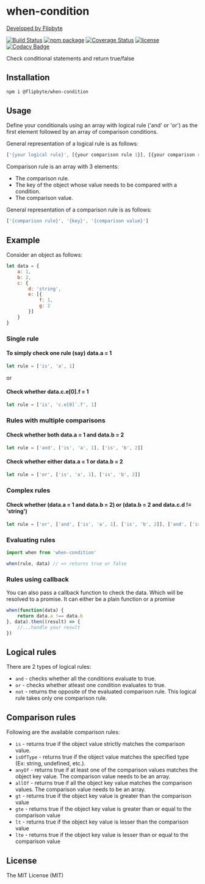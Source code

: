 # when-condition

[Developed by Flipbyte](https://www.flipbyte.com/)

[![Build Status][build-badge]][build]
[![npm package][npm-badge]][npm]
[![Coverage Status][coveralls-badge]][coveralls]
[![license][license-badge]][license]
[![Codacy Badge][codacy-badge]][codacy]

Check conditional statements and return true/false

## Installation

```sh
npm i @flipbyte/when-condition
```

## Usage

Define your conditionals using an array with logical rule ('and' or 'or') as the first element followed by an array of comparison conditions.

General representation of a logical rule is as follows:

```js
['{your logical rule}', [{your comparison rule 1}], [{your comparison rule 2}], ...]
```

Comparison rule is an array with 3 elements:

-   The comparison rule.
-   The key of the object whose value needs to be compared with a condition.
-   The comparison value.

General representation of a comparison rule is as follows:

```js
['{comparison rule}', '{key}', '{comparison value}']
```

## Example

Consider an object as follows:

```js
let data = {
    a: 1,
    b: 2,
    c: {
        d: 'string',
        e: [{
            f: 1,
            g: 2
        }]
    }
}
```

### Single rule

#### To simply check one rule (say) data.a = 1

```js
let rule = ['is', 'a', 1]
```

or

#### Check whether data.c.e\[0\].f = 1
```js
let rule = ['is', 'c.e[0]`.f', 1]
```

### Rules with multiple comparisons

#### Check whether both data.a = 1 and data.b = 2

```js
let rule = ['and', ['is', 'a', 1], ['is', 'b', 2]]
```

#### Check whether either data.a = 1 or data.b = 2

```js
let rule = ['or', ['is', 'a', 1], ['is', 'b', 2]]
```

### Complex rules

#### Check whether (data.a = 1 and data.b = 2) or (data.b = 2 and data.c.d != 'string')

```js
let rule = ['or', ['and', ['is', 'a', 1], ['is', 'b', 2]], ['and', ['is', 'b', 2], ['is', 'c.d', 'string']]]
```

### Evaluating rules

```js
import when from 'when-condition'

when(rule, data) // => returns true or false

```

### Rules using callback

You can also pass a callback function to check the data. Which will be resolved to a promise.
It can either be a plain function or a promise

```js
when(function(data) {
    return data.a !== data.b
}, data).then((result) => {
    //...handle your result
})
```

## Logical rules

There are 2 types of logical rules:
-   ```and``` - checks whether all the conditions evaluate to true.
-   ```or```  - checks whether atleast one condition evaluates to true.
-   ```not``` - returns the opposite of the evaluated comparison rule. This logical rule takes only one comparison rule.

## Comparison rules

Following are the available comparison rules:
-   ```is``` - returns true if the object value strictly matches the comparison value.
-   ```isOfType``` - returns true if the object value matches the specified type (Ex: string, undefined, etc.).
-   ```anyOf``` - returns true if at least one of the comparison values matches the object key value. The comparison value needs to be an array.
-   ```allOf``` - returns true if all the object key value matches the comparison values. The comparison value needs to be an array.
-   ```gt``` - returns true if the object key value is greater than the comparison value
-   ```gte``` - returns true if the object key value is greater than or equal to the comparison value
-   ```lt``` - returns true if the object key value is lesser than the comparison value
-   ```lte``` - returns true if the object key value is lesser than or equal to the comparison value

## License
The MIT License (MIT)

[build-badge]: https://travis-ci.org/flipbyte/when-condition.svg?branch=master
[build]: https://travis-ci.org/flipbyte/when-condition

[npm-badge]: https://img.shields.io/npm/v/@flipbyte/when-condition.svg
[npm]: https://www.npmjs.com/package/@flipbyte/when-condition

[coveralls-badge]: https://coveralls.io/repos/github/flipbyte/when-condition/badge.svg
[coveralls]: https://coveralls.io/github/flipbyte/when-condition

[license-badge]: https://badgen.now.sh/badge/license/MIT
[license]: ./LICENSE

[codacy-badge]: https://api.codacy.com/project/badge/Grade/7fdf5e97a9a1409cb2b895be5fc49633
[codacy]: https://www.codacy.com/app/flipbyte/when-condition?utm_source=github.com&amp;utm_medium=referral&amp;utm_content=flipbyte/when-condition&amp;utm_campaign=Badge_Grade
